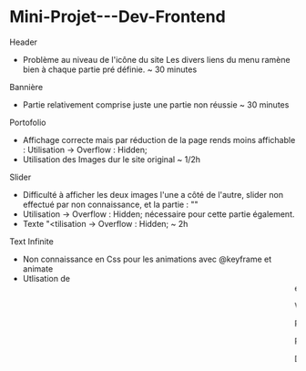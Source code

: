 # Mini-Projet---Dev-Frontend

Header 
- Problème au niveau de l'icône du site 
Les divers liens du menu ramène bien à chaque partie pré définie.
~ 30 minutes

Bannière
- Partie relativement comprise juste une partie non réussie
~ 30 minutes

Portofolio
- Affichage correcte mais par réduction de la page rends moins affichable : Utilisation -> Overflow : Hidden;
- Utilisation des Images dur le site original
~ 1/2h

Slider
- Difficulté à afficher les deux images l'une a côté de l'autre, slider non effectué par non connaissance, et la partie : "<Voir Plus/>" 
- Utilisation -> Overflow : Hidden; nécessaire pour cette partie également.
- Texte "<tilisation -> Overflow : Hidden;
~ 2h

Text Infinite
- Non connaissance en Css pour les animations avec @keyframe et animate 
- Utlisation de <marquee> et du paramètre : scrollamount

Version mobile : Responsive non effectué 

Popup de contact : Non effectué pour non connaissance du Backend

Pour les dimension j'ai utilisé le fichier Photoshop.

Dans la documentation a été mentionné que le projet devais se faire en 7h, du coup j'ai envoyé environ ce que j'ai fais dans le laps de temps avec mes connaissances restantes.
